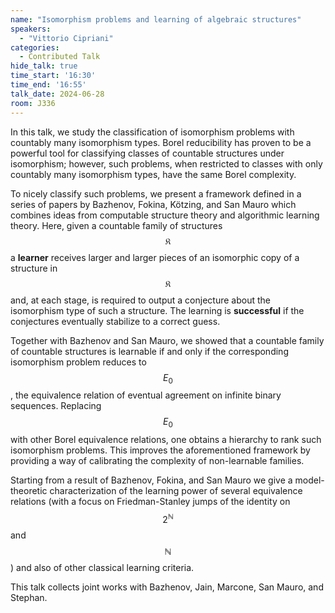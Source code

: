```yaml
---
name: "Isomorphism problems and learning of algebraic structures"
speakers:
  - "Vittorio Cipriani"
categories:
  - Contributed Talk
hide_talk: true
time_start: '16:30'
time_end: '16:55'
talk_date: 2024-06-28
room: J336
---
```




In this talk, we study the classification of isomorphism problems with countably many isomorphism types. Borel reducibility has proven to be a powerful tool for classifying classes of countable structures under isomorphism; however, such problems, when restricted to classes with only countably many isomorphism types, have the same Borel complexity.

To nicely classify such problems, we present a framework defined in a series of papers by Bazhenov, Fokina, Kötzing, and San Mauro which combines ideas from computable structure theory and algorithmic learning theory.  Here, given a countable family of structures $$\mathfrak{K}$$ a **learner** receives larger and larger pieces of an isomorphic copy of a structure in $$\mathfrak{K}$$ and, at each stage, is required to output a conjecture about the isomorphism type of such a structure. The learning is **successful** if the conjectures eventually stabilize to a correct guess. 

Together with Bazhenov and San Mauro, we showed that a countable family of countable structures is learnable if and only if the corresponding isomorphism problem reduces to $$E_0$$, the equivalence relation of eventual agreement on infinite binary sequences. Replacing $$E_0$$ with other Borel equivalence relations, one obtains a hierarchy to rank such isomorphism problems. This improves the aforementioned framework by providing a way of calibrating the complexity of non-learnable families.

Starting from a result of Bazhenov, Fokina, and San Mauro we give a model-theoretic characterization of the learning power of several equivalence relations (with a focus on Friedman-Stanley jumps of the identity on $$2^\mathbb{N}$$ and $$\mathbb{N}$$) and also of other classical learning criteria.

This talk collects joint works with Bazhenov, Jain, Marcone, San Mauro, and Stephan.


